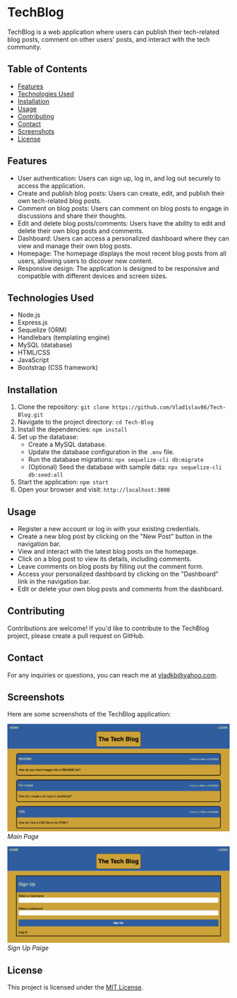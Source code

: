 # TechBlog

TechBlog is a web application where users can publish their tech-related blog posts, comment on other users' posts, and interact with the tech community.

## Table of Contents

- [Features](#features)
- [Technologies Used](#technologies-used)
- [Installation](#installation)
- [Usage](#usage)
- [Contributing](#contributing)
- [Contact](#contact)
- [Screenshots](#screenshots)
- [License](#license)

## Features

- User authentication: Users can sign up, log in, and log out securely to access the application.
- Create and publish blog posts: Users can create, edit, and publish their own tech-related blog posts.
- Comment on blog posts: Users can comment on blog posts to engage in discussions and share their thoughts.
- Edit and delete blog posts/comments: Users have the ability to edit and delete their own blog posts and comments.
- Dashboard: Users can access a personalized dashboard where they can view and manage their own blog posts.
- Homepage: The homepage displays the most recent blog posts from all users, allowing users to discover new content.
- Responsive design: The application is designed to be responsive and compatible with different devices and screen sizes.

## Technologies Used

- Node.js
- Express.js
- Sequelize (ORM)
- Handlebars (templating engine)
- MySQL (database)
- HTML/CSS
- JavaScript
- Bootstrap (CSS framework)

## Installation

1. Clone the repository: `git clone https://github.com/Vlad1slav86/Tech-Blog.git`
2. Navigate to the project directory: `cd Tech-Blog`
3. Install the dependencies: `npm install`
4. Set up the database:
   - Create a MySQL database.
   - Update the database configuration in the `.env` file.
   - Run the database migrations: `npx sequelize-cli db:migrate`
   - (Optional) Seed the database with sample data: `npx sequelize-cli db:seed:all`
5. Start the application: `npm start`
6. Open your browser and visit: `http://localhost:3000`

## Usage

- Register a new account or log in with your existing credentials.
- Create a new blog post by clicking on the "New Post" button in the navigation bar.
- View and interact with the latest blog posts on the homepage.
- Click on a blog post to view its details, including comments.
- Leave comments on blog posts by filling out the comment form.
- Access your personalized dashboard by clicking on the "Dashboard" link in the navigation bar.
- Edit or delete your own blog posts and comments from the dashboard.

## Contributing

Contributions are welcome! If you'd like to contribute to the TechBlog project, please create a pull request on GitHub.

## Contact

For any inquiries or questions, you can reach me at vladkb@yahoo.com.

## Screenshots

Here are some screenshots of the TechBlog application:

![Screenshot 1](/public/images/Main%20Page.png)
*Main Page*

![Screenshot 2](/public/images/Sign%20Up%20Page.png)
*Sign Up Paige*

## License

This project is licensed under the [MIT License](LICENSE).

